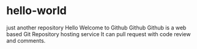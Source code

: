 # hello-world
just another repository
Hello Welcome to Github
Github Github is a web based Git Repository hosting service
It can pull request with code review and comments.
